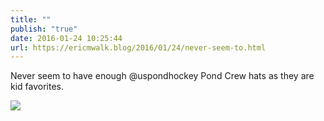 ```yaml
---
title: ""
publish: "true"
date: 2016-01-24 10:25:44
url: https://ericmwalk.blog/2016/01/24/never-seem-to.html
---
```


Never seem to have enough @uspondhockey Pond Crew hats as they are kid favorites.

![](https://ericmwalk.blog/uploads/2022/1a8054837f.jpg)